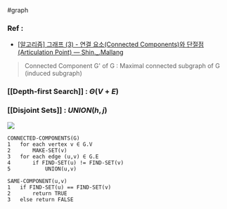 #graph 
### Ref : 
- [[알고리즘] 그래프 (3) - 연결 요소(Connected Components)와 단절점(Articulation Point) — Shin._.Mallang](https://ttl-blog.tistory.com/956)

> Connected Component G' of G : Maximal connected subgraph of G (induced subgraph)

### [[Depth-first Search]] : $\Theta(V+E)$
### [[Disjoint Sets]] : $UNION(h,j)$
![](https://i.imgur.com/HigXG0b.png)
```pseudo
CONNECTED-COMPONENTS(G)
1	for each vertex v ∈ G.V
2		MAKE-SET(v)
3	for each edge (u,v) ∈ G.E
4		if FIND-SET(u) != FIND-SET(v)
5			UNION(u,v)

SAME-COMPONENT(u,v)
1	if FIND-SET(u) == FIND-SET(v)
2		return TRUE
3	else return FALSE
```
